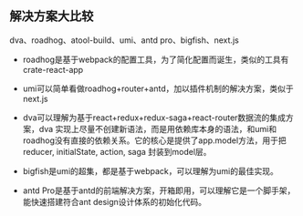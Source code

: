 ## 解决方案大比较

dva、roadhog、atool-build、umi、antd pro、bigfish、next.js

* roadhog是基于webpack的配置工具，为了简化配置而诞生，类似的工具有crate-react-app

* umi可以简单看做roadhog+router+antd，加以插件机制的解决方案，类似于next.js

* dva可以理解为基于react+redux+redux-saga+react-router数据流的集成方案，dva 实现上尽量不创建新语法，而是用依赖库本身的语法，和umi和roadhog没有直接的依赖关系。它的核心是提供了app.model方法，用于把 reducer, initialState, action, saga 封装到model层。

* bigfish是umi的超集，都是基于webpack，可以理解为umi的最佳实现。

* antd Pro是基于antd的前端解决方案，开箱即用，可以理解它是一个脚手架，能快速搭建符合ant design设计体系的初始化代码。
